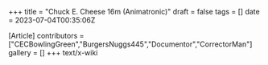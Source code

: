 +++
title = "Chuck E. Cheese 16m (Animatronic)"
draft = false
tags = []
date = 2023-07-04T00:35:06Z

[Article]
contributors = ["CECBowlingGreen","BurgersNuggs445","Documentor","CorrectorMan"]
gallery = []
+++
text/x-wiki